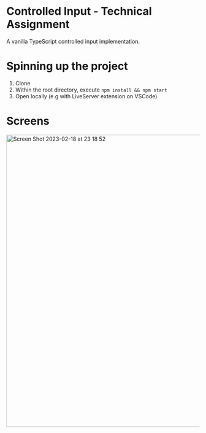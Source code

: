 # Controlled Input - Technical Assignment

A vanilla TypeScript controlled input implementation.

# Spinning up the project
1. Clone
2. Within the root directory, execute ``` npm install && npm start ```
3. Open locally (e.g with LiveServer extension on VSCode)

# Screens
<img width="761" alt="Screen Shot 2023-02-18 at 23 18 52" src="https://user-images.githubusercontent.com/50968552/219899151-f6cc1822-1e3b-4684-bc5b-a3746231057c.png">
